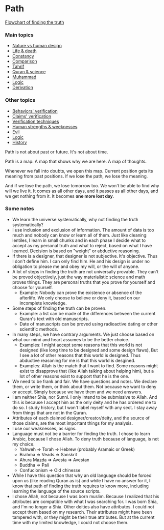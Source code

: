 # Path

[Flowchart of finding the truth](flowchart)

### Main topics

- [Nature vs human design](nature-vs-human-design/index)
- [Life & death](life-and-death/index)
- [Constancy](constancy/index)
- [Comparison](comparison/index)
- [Tahrif](tahrif/index)
- [Quran & science](quran-and-science/index)
- [Muhammad](muhammad)
- [Logic](logic)
- [Derivation](derivation)

### Other topics

- [Behaviors' verification](behaviors-verification)
- [Claims' verification](claims-verification)
- [Verification techniques](verification-techniques)
- [Human strengths & weeknesses](human-strength-and-weakness/index)
- [Evil](evil)
- [Logic](logic)
- [History](history/index)

Path is not about past or future. It's not about time.

Path is a map. A map that shows why we are here. A map of thoughts.

Whenever we fall into doubts, we open this map. Current position gets its meaning from past positions. If we lose the path, we lose the meaning.

And if we lose the path, we lose tomorrow too. We won't be able to find why will we live it. It comes as all other days, and it passes as all other days, and we get nothing from it. It becomes **one more lost day**.

### Some notes

- We learn the universe systematically, why not finding the truth systematically?
- I use inclusion and exclusion of information. The amount of data is too much and nobody can know or learn all of them. Just like cleaning lentiles, I learn in small chunks and in each phase I decide what to accept as my personal truth and what to reject, based on what I have learned. Decision is based on "weight" or abductive reasoning.
- If there is a designer, that designer is not subjective. It's objective. Thus I don't define him. I can only find him. He and his design is under no obligation to please me and obey my will, or the will of anyone.
- A lot of steps in finding the truth are not universally provable. They can't be proved objectively, just the way materialistic science and math proves things. They are personal truths that you prove for yourself and choose for yourself.
    - Example: Nobody can prove the existence or absence of the afterlife. We only choose to believe or deny it, based on our incomplete knowledge.
- Some steps of finding the truth can be proven. 
    - Example: a list can be made of the differences between the current Quran's text with old manuscripts.
    - Date of manuscripts can be proved using radioactive dating or other scientific methods.
- In many steps, we have contrary arguments. We just choose based on what our mind and heart assumes to be the better choice.
    - Examples: I might accept some reasons that this world is not designed (like long time to be designed and some design flaws), But I see a lot of other reasons that this world is designed. Thus abductive reasoning for me is that this world is desgined.
    - Examples: Allah is the match that I want to find. Some reasons might exist to disapprove that (like Allah talking about helping him), but a lot of other reasons exist to support that he is the one.
- We need to be frank and fair. We have questions and notes. We declare them, or write them, or think about them. Not because we want to deny or accept. Simply because we have them and we need answers.
- I am neither Shia, nor Sunni. I only intend to be submissive to Allah. And this is because I accept him as the only deity and he has ordered me to do so. I study history, but I won't label myself with any sect. I stay away from things that are not in the Quran.
- Attributes of each claimed designer/creator/deity, and the source of those claims, are the most important things for my analysis.
- I use our weaknesses, as signs.
- Language must not be a barrier for finding the truth. I chose to learn Arabic, because I chose Allah. To deny truth because of language, is not my choice.
    - Yahweh => Torah => Hebrew (probably Aramaic or Greek)
    - Brahma => Veads => Sanskrit
    - Ahura Mazda => Avesta => Avestan
    - Buddha => Pali
    - Confucionism => Old chinesse
- While I have this question that why an old language should be forced upon us (like reading Quran as is) and while I have no answer for it, I know that path of finding the truth requires to know more, including learning the language of the source scripts.
- I chose Allah, not because I was born muslim. Because I realized that his attributes are compatible with what I was searching for. I was born Shia, and I'm no longer a Shia. Other deities also have attributes. I could not accept them based on my research. Their attributes might have been tampered with, or they might be their true attributes. But at the current time with my limited knowledge, I could not choose them.
